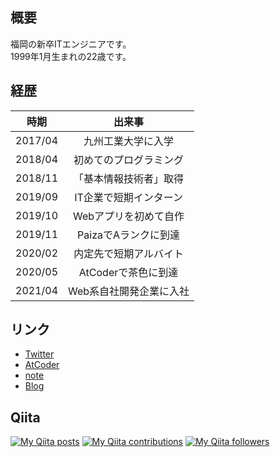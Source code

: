 ## 概要

福岡の新卒ITエンジニアです。  
1999年1月生まれの22歳です。

## 経歴

| 時期 | 出来事 |
|:-:|:-:|
| 2017/04 | 九州工業大学に入学 |
| 2018/04 | 初めてのプログラミング |
| 2018/11 | 「基本情報技術者」取得 |
| 2019/09 | IT企業で短期インターン |
| 2019/10 | Webアプリを初めて自作 |
| 2019/11 | PaizaでAランクに到達 |
| 2020/02 | 内定先で短期アルバイト |
| 2020/05 | AtCoderで茶色に到達 |
| 2021/04 | Web系自社開発企業に入社 |

## リンク

- [Twitter](https://twitter.com/yuya_yuzen)
- [AtCoder](https://atcoder.jp/users/yuya_yuzen)
- [note](https://note.com/yuya_yuzen)
- [Blog](https://yuya-yuzen.com)

## Qiita

[![My Qiita posts](https://qiita-badge.apiapi.app/s/yuya_yuzen/posts.svg)](http://qiita.com/yuya_yuzen)
[![My Qiita contributions](https://qiita-badge.apiapi.app/s/yuya_yuzen/contributions.svg)](http://qiita.com/yuya_yuzen)
[![My Qiita followers](https://qiita-badge.apiapi.app/s/yuya_yuzen/followers.svg)](http://qiita.com/yuya_yuzen)
                

<!--
**yuya-yuzen/yuya-yuzen** is a ✨ _special_ ✨ repository because its `README.md` (this file) appears on your GitHub profile.

Here are some ideas to get you started:

- 🔭 I’m currently working on ...
- 🌱 I’m currently learning ...
- 👯 I’m looking to collaborate on ...
- 🤔 I’m looking for help with ...
- 💬 Ask me about ...
- 📫 How to reach me: ...
- 😄 Pronouns: ...
- ⚡ Fun fact: ...
-->
